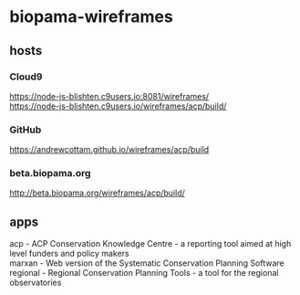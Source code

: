 # biopama-wireframes

## hosts
### Cloud9 
https://node-js-blishten.c9users.io:8081/wireframes/   
https://node-js-blishten.c9users.io/wireframes/acp/build/
 
### GitHub
https://andrewcottam.github.io/wireframes/acp/build  

### beta.biopama.org
http://beta.biopama.org/wireframes/acp/build/   

## apps
acp - ACP Conservation Knowledge Centre - a reporting tool aimed at high level funders and policy makers   
marxan - Web version of the Systematic Conservation Planning Software   
regional - Regional Conservation Planning Tools - a tool for the regional observatories   
